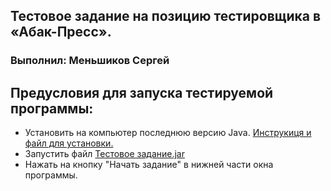 ## Тестовое задание на позицию тестировщика в «Абак-Пресс». 
### Выполнил: Меньшиков Сергей  



## Предусловия для запуска тестируемой программы: 
- Установить на компьютер последнюю версию Java. [Инструкиця и файл для установки.](https://www.java.com/ru/download/manual.jsp)
- Запустить файл [Тестовое задание.jar](https://github.com/SeniorTe/TestTask/blob/main/%D0%A2%D0%B5%D1%81%D1%82%D0%BE%D0%B2%D0%BE%D0%B5%20%D0%B7%D0%B0%D0%B4%D0%B0%D0%BD%D0%B8%D0%B5.jar)
- Нажать на кнопку "Начать задание" в нижней части окна программы. 
